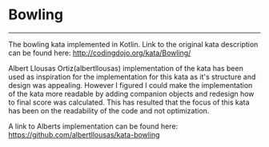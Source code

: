 # Bowling
________

The bowling kata implemented in Kotlin.
Link to the original kata description can be found here: http://codingdojo.org/kata/Bowling/

Albert Llousas Ortiz(albertllousas) implementation of the kata has been used
as inspiration for the implementation for this kata as it's structure and design
was appealing. However I figured I could make the implementation of the kata more
readable by adding companion objects and redesign how to final score was calculated.
This has resulted that the focus of this kata has been on the readability of the code
and not optimization.

A link to Alberts implementation can be found here: https://github.com/albertllousas/kata-bowling

